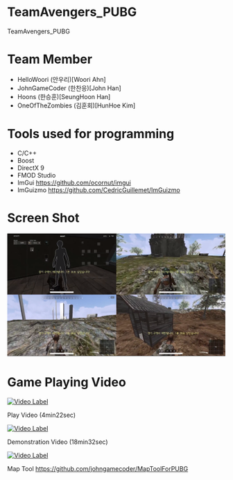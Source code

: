 # TeamAvengers_PUBG
TeamAvengers_PUBG

# Team Member
- HelloWoori      (안우리)[Woori Ahn] 
- JohnGameCoder   (한찬응)[John Han]
- Hoons           (한승훈)[SeungHoon Han]
- OneOfTheZombies (김훈회)[HunHoe Kim] 


# Tools used for programming
- C/C++
- Boost
- DirectX 9
- FMOD Studio
- ImGui https://github.com/ocornut/imgui
- ImGuizmo https://github.com/CedricGuillemet/ImGuizmo

# Screen Shot
![Screenshot1](https://github.com/oneofthezombies/TeamAvengers_PUBG/blob/master/PUBG%ED%8F%AC%ED%8F%B4.png)

# Game Playing Video
[![Video Label](http://img.youtube.com/vi/Anu5nLHhWZY/0.jpg)](https://youtu.be/Anu5nLHhWZY)

Play Video (4min22sec)


[![Video Label](http://img.youtube.com/vi/Nr4cj6VqXCM/0.jpg)](https://youtu.be/Nr4cj6VqXCM)

Demonstration Video (18min32sec)


[![Video Label](http://img.youtube.com/vi/G8EO_M4ph68/0.jpg)](https://youtu.be/G8EO_M4ph68)

Map Tool https://github.com/johngamecoder/MapToolForPUBG
